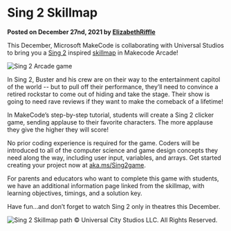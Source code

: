 # Sing 2 Skillmap

**Posted on December 27nd, 2021 by [ElizabethRiffle](https://github.com/ElizabethRiffle)**

This December, Microsoft MakeCode is collaborating with Universal Studios to bring you a [Sing 2](https://www.singmovie.com/) inspired [skillmap](https://aka.ms/Sing2game) in Makecode Arcade!

![Sing 2 Arcade game](/static/blog/arcade/sing-2-skillmap/sing-2-game.png)

In Sing 2, Buster and his crew are on their way to the entertainment capitol of the world -- but to pull off their performance, they’ll need to convince a retired rockstar to come out of hiding and take the stage. Their show is going to need rave reviews if they want to make the comeback of a lifetime!

In MakeCode’s step-by-step tutorial, students will create a Sing 2 clicker game, sending applause to their favorite characters. The more applause they give the higher they will score!

No prior coding experience is required for the game. Coders will be introduced to all of the computer science and game design concepts they need along the way, including user input, variables, and arrays. Get started creating your project now at [aka.ms/Sing2game](https://aka.ms/Sing2game).

For parents and educators who want to complete this game with students, we have an additional information page linked from the skillmap, with learning objectives, timings, and a solution key.

Have fun...and don’t forget to watch Sing 2 only in theatres this December.

![Sing 2 Skillmap path](/static/blog/arcade/sing-2-skillmap/sing-2-skillmap.png)
© Universal City Studios LLC. All Rights Reserved.